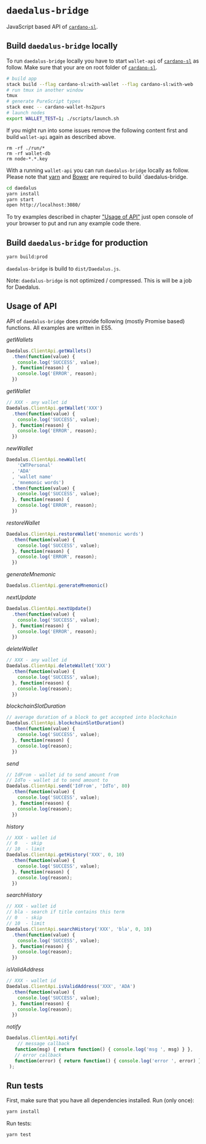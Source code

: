 # `daedalus-bridge`

JavaScript based API of [`cardano-sl`](https://github.com/input-output-hk/cardano-sl/).


## Build `daedalus-bridge` locally

To run `daedalus-bridge` locally you have to start `wallet-api` of [`cardano-sl`](https://github.com/input-output-hk/cardano-sl/) as follow. Make sure that your are on root folder of [`cardano-sl`](https://github.com/input-output-hk/cardano-sl/).

```bash
# build app
stack build --flag cardano-sl:with-wallet --flag cardano-sl:with-web
# run tmux in another window
tmux
# generate PureScript types
stack exec -- cardano-wallet-hs2purs
# launch nodes
export WALLET_TEST=1; ./scripts/launch.sh
```

If you might run into some issues remove the following content first and build `wallet-api` again as described above.

```
rm -rf ./run/*
rm -rf wallet-db
rm node-*.*.key
```


With a running `wallet-api` you can run `daedalus-bridge` locally as follow. Please note that [yarn](https://yarnpkg.com/) and [Bower](https://bower.io/) are required to build `daedalus-bridge.

```bash
cd daedalus
yarn install
yarn start
open http://localhost:3080/
```

To try examples described in chapter ["Usage of API"](#Usage) just open console of your browser to put and run any example code there.


## Build `daedalus-bridge` for production

```bash
yarn build:prod
```

`daedalus-bridge` is build to `dist/Daedalus.js`.

Note: `daedalus-bridge` is not optimized / compressed. This is will be a job for Daedalus.


## Usage of API

API of `daedalus-bridge` does provide following (mostly Promise based) functions. All examples are written in ES5.

_getWallets_

```javascript
Daedalus.ClientApi.getWallets()
  .then(function(value) {
    console.log('SUCCESS', value);
  }, function(reason) {
    console.log('ERROR', reason);
  })
```


_getWallet_

```javascript
// XXX - any wallet id
Daedalus.ClientApi.getWallet('XXX')
  .then(function(value) {
    console.log('SUCCESS', value);
  }, function(reason) {
    console.log('ERROR', reason);
  })
```


_newWallet_

```javascript
Daedalus.ClientApi.newWallet(
    'CWTPersonal'
  , 'ADA'
  , 'wallet name'
  , 'mnemonic words')
  .then(function(value) {
    console.log('SUCCESS', value);
  }, function(reason) {
    console.log('ERROR', reason);
  })
```


_restoreWallet_

```javascript
Daedalus.ClientApi.restoreWallet('mnemonic words')
  .then(function(value) {
    console.log('SUCCESS', value);
  }, function(reason) {
    console.log('ERROR', reason);
  })
```


_generateMnemonic_

```javascript
Daedalus.ClientApi.generateMnemonic()
```

_nextUpdate_

```javascript
Daedalus.ClientApi.nextUpdate()
  .then(function(value) {
    console.log('SUCCESS', value);
  }, function(reason) {
    console.log('ERROR', reason);
  })
```


_deleteWallet_

```javascript
// XXX - any wallet id
Daedalus.ClientApi.deleteWallet('XXX')
  .then(function(value) {
    console.log('SUCCESS', value);
  }, function(reason) {
    console.log(reason);
  })
```

_blockchainSlotDuration_

```javascript
// average duration of a block to get accepted into blockchain
Daedalus.ClientApi.blockchainSlotDuration()
  .then(function(value) {
    console.log('SUCCESS', value);
  }, function(reason) {
    console.log(reason);
  })
```


_send_

```javascript
// IdFrom - wallet id to send amount from
// IdTo - wallet id to send amount to
Daedalus.ClientApi.send('IdFrom', 'IdTo', 80)
  .then(function(value) {
    console.log('SUCCESS', value);
  }, function(reason) {
    console.log(reason);
  })
```


_history_

```javascript
// XXX - wallet id
// 0   - skip
// 10  - limit
Daedalus.ClientApi.getHistory('XXX', 0, 10)
  .then(function(value) {
    console.log('SUCCESS', value);
  }, function(reason) {
    console.log(reason);
  })
```

_searchHistory_

```javascript
// XXX - wallet id
// bla - search if title contains this term
// 0   - skip
// 10  - limit
Daedalus.ClientApi.searchHistory('XXX', 'bla', 0, 10)
  .then(function(value) {
    console.log('SUCCESS', value);
  }, function(reason) {
    console.log(reason);
  })
```


_isValidAddress_

```javascript
// XXX - wallet id
Daedalus.ClientApi.isValidAddress('XXX', 'ADA')
  .then(function(value) {
    console.log('SUCCESS', value);
  }, function(reason) {
    console.log(reason);
  })
```

_notify_

```javascript
Daedalus.ClientApi.notify(
    // message callback
   function(msg) { return function() { console.log('msg ', msg) } },
   // error callback
   function(error) { return function() { console.log('error ', error) } }
 );
```


## Run tests

First, make sure that you have all dependencies installed. Run (only once):
```bash
yarn install
```

Run tests:
```bash
yarn test
```

